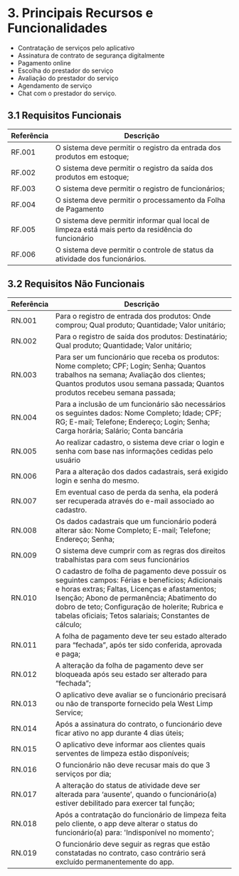 # 3. Principais Recursos e Funcionalidades

- Contratação de serviços pelo aplicativo 
- Assinatura de contrato de segurança digitalmente 
- Pagamento online
- Escolha do prestador do serviço 
- Avaliação do prestador do serviço 
- Agendamento de serviço 
- Chat com o prestador do serviço.

## 3.1 Requisitos Funcionais

| Referência | Descrição |
|------------|-----------|
| RF.001 | O sistema deve permitir o registro da entrada dos produtos em estoque; |
| RF.002 | O sistema deve permitir o registro da saída dos produtos em estoque; |
| RF.003 | O sistema deve permitir o registro de funcionários; |
| RF.004 | O sistema deve permitir o processamento da Folha de Pagamento |
| RF.005 | O sistema deve permitir informar qual local de limpeza está mais perto da residência do funcionário |
| RF.006 | O sistema deve permitir o controle de status da atividade dos funcionários.

## 3.2 Requisitos Não Funcionais

| Referência | Descrição |
|------------|-----------|
| RN.001 | Para o registro de entrada dos produtos: Onde comprou; Qual produto; Quantidade; Valor unitário; |
| RN.002 | Para o registro de saída dos produtos: Destinatário; Qual produto; Quantidade; Valor unitário; |
| RN.003 | Para ser um funcionário que receba os produtos: Nome completo; CPF; Login; Senha; Quantos trabalhos na semana; Avaliação dos clientes; Quantos produtos usou semana passada; Quantos produtos recebeu semana passada; |
| RN.004 | Para a inclusão de um funcionário são necessários os seguintes dados: Nome Completo; Idade; CPF; RG; E-mail; Telefone; Endereço; Login; Senha; Carga horária; Salário; Conta bancária |
| RN.005 | Ao realizar cadastro, o sistema deve criar o login e senha com base nas informações cedidas pelo usuário |
| RN.006 | Para a alteração dos dados cadastrais, será exigido login e senha do mesmo. |
| RN.007 | Em eventual caso de perda da senha, ela poderá ser recuperada através do e-mail associado ao cadastro. |
| RN.008 | Os dados cadastrais que um funcionário poderá alterar são: Nome Completo; E-mail; Telefone; Endereço; Senha; |
| RN.009 | O sistema deve cumprir com as regras dos direitos trabalhistas para com seus funcionários |
| RN.010 | O cadastro de folha de pagamento deve possuir os seguintes campos: Férias e benefícios; Adicionais e horas extras; Faltas, Licenças e afastamentos; Isenção; Abono de permanência; Abatimento do dobro de teto; Configuração de holerite; Rubrica e tabelas oficiais; Tetos salariais; Constantes de cálculo; |
| RN.011 | A folha de pagamento deve ter seu estado alterado para “fechada”, após ter sido conferida, aprovada e paga; |
| RN.012 | A alteração da folha de pagamento deve ser bloqueada após seu estado ser alterado para “fechada”; |
| RN.013 | O aplicativo deve avaliar se o funcionário precisará ou não de transporte fornecido pela West Limp Service; |
| RN.014 | Após a assinatura do contrato, o funcionário deve ficar ativo no app durante 4 dias úteis; |
| RN.015 | O aplicativo deve informar aos clientes quais serventes de limpeza estão disponíveis; |
| RN.016 | O funcionário não deve recusar mais do que 3 serviços por dia; |
| RN.017 | A alteração do status de atividade deve ser alterada para ‘ausente’, quando o funcionário(a) estiver debilitado para exercer tal função; |
| RN.018 | Após a contratação do funcionário de limpeza feita pelo cliente, o app deve alterar o status do funcionário(a) para: 'Indisponível no momento’; |
| RN.019 | O funcionário deve seguir as regras que estão constatadas no contrato, caso contrário será excluído permanentemente do app. |





